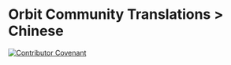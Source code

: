 # Orbit Community Translations > Chinese

[![Contributor Covenant](https://img.shields.io/badge/Contributor%20Covenant-2.0-4baaaa.svg)](CODE_OF_CONDUCT_CN.md)